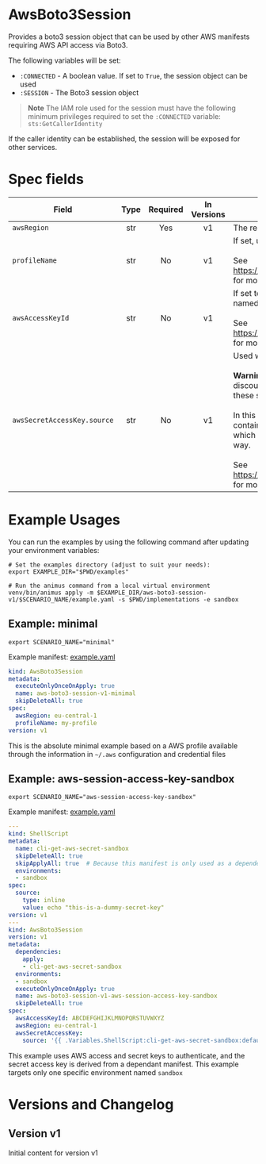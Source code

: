 # AwsBoto3Session

Provides a boto3 session object that can be used by other AWS manifests requiring AWS API access via Boto3.

The following variables will be set:

* `:CONNECTED` - A boolean value. If set to `True`, the session object can be used
* `:SESSION` - The Boto3 session object

> **Note**
> The IAM role used for the session must have the following minimum privileges required to set the `:CONNECTED` variable: `sts:GetCallerIdentity`

If the caller identity can be established, the session will be exposed for other services.


# Spec fields

| Field                       | Type    | Required | In Versions | Description                                                                                                                                                                                                                                                                                                                                                                                                                                                                                                                                                                                                       |
|-----------------------------|:-------:|:--------:|:-----------:|-------------------------------------------------------------------------------------------------------------------------------------------------------------------------------------------------------------------------------------------------------------------------------------------------------------------------------------------------------------------------------------------------------------------------------------------------------------------------------------------------------------------------------------------------------------------------------------------------------------------|
| `awsRegion`                 | str     | Yes      | v1          | The region to set                                                                                                                                                                                                                                                                                                                                                                                                                                                                                                                                                                                                 |
| `profileName`               | str     | No       | v1          | If set, use the named profile for the session authentication.<br><br>See https://boto3.amazonaws.com/v1/documentation/api/latest/guide/session.html for more information.                                                                                                                                                                                                                                                                                                                                                                                                                                         |
| `awsAccessKeyId`            | str     | No       | v1          | If set together with `awsSecretAccessKey`, use the supplied credentials. The named profile, if set, will take preference for the session authentication.<br><br>See https://boto3.amazonaws.com/v1/documentation/api/latest/guide/session.html for more information.                                                                                                                                                                                                                                                                                                                                              |
| `awsSecretAccessKey.source` | str     | No       | v1          | Used with awsAccessKeyId<br><br>**Warning**: Use of sensitive information like credentials in manifests is highly discouraged. However, when a secrets store is used to retrieve credentials, these settings can be used. Using profiles is preferred.<br><br>In this implementation, the `source` points to a name of a variable that will contain the secret value. The variable is typically set by another manifest which should be added as a dependency to this manifest when used in this way.<br><br>See https://boto3.amazonaws.com/v1/documentation/api/latest/guide/session.html for more information. |


# Example Usages

You can run the examples by using the following command after updating your environment variables:

```shell
# Set the examples directory (adjust to suit your needs):
export EXAMPLE_DIR="$PWD/examples"

# Run the animus command from a local virtual environment
venv/bin/animus apply -m $EXAMPLE_DIR/aws-boto3-session-v1/$SCENARIO_NAME/example.yaml -s $PWD/implementations -e sandbox
```

## Example: minimal

```shell
export SCENARIO_NAME="minimal"
```

Example manifest: [example.yaml](/media/nicc777/data/nicc777/git/Personal/GitHub/py-animus-extensions/examples/aws-boto3-session-v1/minimal/example.yaml)

```yaml
kind: AwsBoto3Session
metadata:
  executeOnlyOnceOnApply: true
  name: aws-boto3-session-v1-minimal
  skipDeleteAll: true
spec:
  awsRegion: eu-central-1
  profileName: my-profile
version: v1

```

This is the absolute minimal example based on a AWS profile available through the information in `~/.aws` configuration and credential files

        

## Example: aws-session-access-key-sandbox

```shell
export SCENARIO_NAME="aws-session-access-key-sandbox"
```

Example manifest: [example.yaml](/media/nicc777/data/nicc777/git/Personal/GitHub/py-animus-extensions/examples/aws-boto3-session-v1/aws-session-access-key-sandbox/example.yaml)

```yaml
---
kind: ShellScript
metadata:
  name: cli-get-aws-secret-sandbox
  skipDeleteAll: true
  skipApplyAll: true  # Because this manifest is only used as a dependency for another manifest
  environments:
  - sandbox
spec:
  source:
    type: inline
    value: echo "this-is-a-dummy-secret-key"
version: v1
---
kind: AwsBoto3Session
version: v1
metadata:
  dependencies:
    apply: 
    - cli-get-aws-secret-sandbox
  environments:
  - sandbox
  executeOnlyOnceOnApply: true
  name: aws-boto3-session-v1-aws-session-access-key-sandbox
  skipDeleteAll: true
spec:
  awsAccessKeyId: ABCDEFGHIJKLMNOPQRSTUVWXYZ
  awsRegion: eu-central-1
  awsSecretAccessKey:
    source: '{{ .Variables.ShellScript:cli-get-aws-secret-sandbox:default:STDOUT }}'
```

This example uses AWS access and secret keys to authenticate, and the secret access key is derived from a dependant manifest. This example targets only one specific environment named `sandbox`

        

# Versions and Changelog

## Version v1

Initial content for version v1
